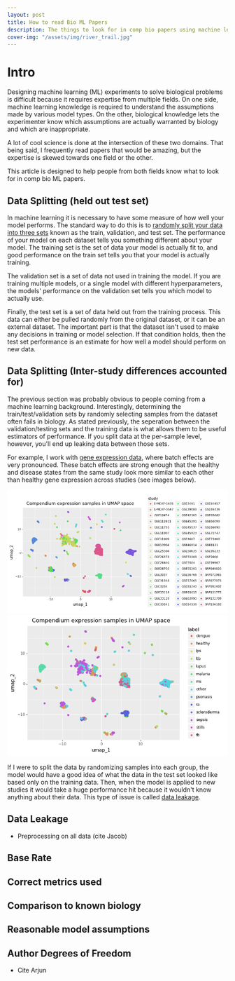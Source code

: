 ```yaml
---                                                                                                                                                                                                         
layout: post                                                                                                                                                                                                
title: How to read Bio ML Papers
description: The things to look for in comp bio papers using machine learning
cover-img: "/assets/img/river_trail.jpg"                                                                                                                                                                    
---
```


# Intro
Designing machine learning (ML) experiments to solve biological problems is difficult because it requires expertise from multiple fields.
On one side, machine learning knowledge is required to understand the assumptions made by various model types.
On the other, biological knowledge lets the experimenter know which assumptions are actually warranted by biology and which are inappropriate.

A lot of cool science is done at the intersection of these two domains.
That being said, I frequently read papers that would be amazing, but the expertise is skewed towards one field or the other.

This article is designed to help people from both fields know what to look for in comp bio ML papers.


## Data Splitting (held out test set)
In machine learning it is necessary to have some measure of how well your model performs.
The standard way to do this is to [randomly split your data into three sets](https://stackoverflow.com/questions/38250710/how-to-split-data-into-3-sets-train-validation-and-test) known as the train, validation, and test set.
The performance of your model on each dataset tells you something different about your model.
The training set is the set of data your model is actually fit to, and good performance on the train set tells you that your model is actually training.

The validation set is a set of data not used in training the model.
If you are training multiple models, or a single model with different hyperparameters, the models' performance on the validation set tells you which model to actually use.

Finally, the test set is a set of data held out from the training process.
This data can either be pulled randomly from the original dataset, or it can be an external dataset.
The important part is that the dataset isn't used to make any decisions in training or model selection.
If that condition holds, then the test set performance is an estimate for how well a model should perform on new data.


## Data Splitting (Inter-study differences accounted for)
The previous section was probably obvious to people coming from a machine learning background.
Interestingly, determining the train/test/validation sets by randomly selecting samples from the dataset often fails in biology.
As stated previously, the seperation between the validation/testing sets and the training data is what allows them to be useful estimators of performance.
If you split data at the per-sample level, however, you'll end up leaking data between those sets.

For example, I work with [gene expression data](https://github.com/ben-heil/whistl/blob/master/notebook/data_exploration/compendium_eda.ipynb), where batch effects are very pronounced.
These batch effects are strong enough that the healthy and disease states from the same study look more similar to each other than healthy gene expression across studies (see images below).

<img src="/assets/img/post_img/inter_study_distance.png"/>
<img src="/assets/img/post_img/interdisease_distance.png"/>

If I were to split the data by randomizing samples into each group, the model would have a good idea of what the data in the test set looked like based only on the training data.
Then, when the model is applied to new studies it would take a huge performance hit because it wouldn't know anything about their data.
This type of issue is called [data leakage](https://www.kaggle.com/dansbecker/data-leakage).

## Data Leakage
- Preprocessing on all data (cite Jacob)

## Base Rate

## Correct metrics used

## Comparison to known biology

## Reasonable model assumptions

## Author Degrees of Freedom 
- Cite Arjun

